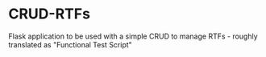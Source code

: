 # CRUD-RTFs
Flask application to be used with a simple CRUD to manage RTFs - roughly translated as "Functional Test Script"
